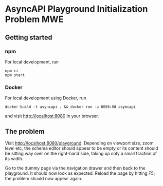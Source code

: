 # AsyncAPI Playground Initialization Problem MWE

## Getting started

### npm

For local development, run

```shell
npm ci
npm start
```

### Docker

For local development using Docker, run

```shell
docker build -t asyncapi . && docker run -p 8080:80 asyncapi
```

and visit <http://localhost:8080> in your browser.

## The problem

Visit <http://localhost:8080/playground>.
Depending on viewport size, zoom level etc, the schema editor should appear to be empty or its content should be sitting way over on the right-hand side, taking up only a small fraction of its width.

Go to the dummy page via the navigation drawer and then back to the playground.
It should now look as expected.
Reload the page by hitting F5; the problem should now appear again.
